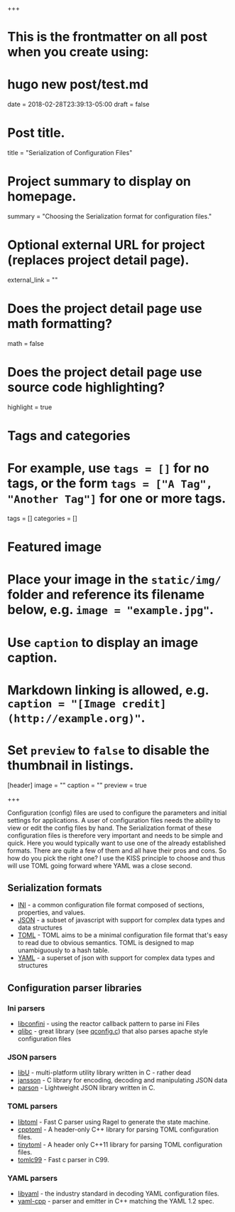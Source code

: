 +++
# This is the frontmatter on all post when you create using:
#  hugo new post/test.md
date = 2018-02-28T23:39:13-05:00
draft = false

# Post title.
title = "Serialization of Configuration Files"

# Project summary to display on homepage.
summary = "Choosing the Serialization format for configuration files."

# Optional external URL for project (replaces project detail page).
external_link = ""

# Does the project detail page use math formatting?
math = false

# Does the project detail page use source code highlighting?
highlight = true

# Tags and categories
# For example, use `tags = []` for no tags, or the form `tags = ["A Tag", "Another Tag"]` for one or more tags.
tags = []
categories = []

# Featured image
# Place your image in the `static/img/` folder and reference its filename below, e.g. `image = "example.jpg"`.
# Use `caption` to display an image caption.
#   Markdown linking is allowed, e.g. `caption = "[Image credit](http://example.org)"`.
# Set `preview` to `false` to disable the thumbnail in listings.
[header]
image = ""
caption = ""
preview = true

+++

Configuration (config) files are used to configure the parameters and initial settings for applications. A user of configuration files needs the ability to view or edit the config files by hand. The Serialization format of these configuration files is therefore very important and needs to be simple and quick. Here you would typically want to use one of the already established formats. There are quite a few of them and all have their pros and cons. So how do you pick the right one? I use the KISS principle to choose and thus will use TOML going forward where YAML was a close second.

## Serialization formats

* [INI](https://en.wikipedia.org/wiki/INI_file) - a common configuration file format composed of sections, properties, and values.
* [JSON](https://en.wikipedia.org/wiki/JSON) - a subset of javascript with support for complex data types and data structures
* [TOML](https://en.wikipedia.org/wiki/TOML) - TOML aims to be a minimal configuration file format that's easy to read due to obvious semantics. TOML is designed to map unambiguously to a hash table.
* [YAML](https://en.wikipedia.org/wiki/YAML) - a superset of json with support for complex data types and structures

## Configuration parser libraries

### Ini parsers
* [libconfini](https://github.com/madmurphy/libconfini) - using the reactor callback pattern to parse ini Files
* [qlibc](http://wolkykim.github.io/qlibc/) - great library (see [qconfig.c](http://wolkykim.github.io/qlibc/doc/html/qconfig_8c.html)) that also parses apache style configuration files

### JSON parsers
* [libU](https://github.com/koanlogic/libu) - multi-platform utility library written in C - rather dead
* [jansson](https://github.com/akheron/jansson) - C library for encoding, decoding and manipulating JSON data
* [parson](https://github.com/kgabis/parson) - Lightweight JSON library written in C.

### TOML parsers
* [libtoml](https://github.com/ajwans/libtoml) - Fast C parser using Ragel to generate the state machine.
* [cpptoml](https://github.com/skystrife/cpptoml) - A header-only C++ library for parsing TOML configuration files.
* [tinytoml](https://github.com/mayah/tinytoml) - A header only C++11 library for parsing TOML configuration files.
* [tomlc99](https://github.com/cktan/tomlc99) - Fast c parser in C99.

### YAML parsers
* [libyaml](https://github.com/yaml/libyaml) - the industry standard in decoding YAML configuration files.
* [yaml-cpp](https://github.com/jbeder/yaml-cpp) - parser and emitter in C++ matching the YAML 1.2 spec.
